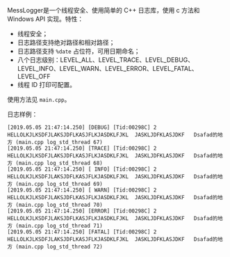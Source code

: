

MessLogger是一个线程安全、使用简单的 C++ 日志库，使用 c 方法和 Windows API 实现。特性：

- 线程安全；
- 日志路径支持绝对路径和相对路径；
- 日志路径支持 `%date`  占位符，可用日期命名；
- 八个日志级别：LEVEL_ALL、LEVEL_TRACE、LEVEL_DEBUG、LEVEL_INFO、LEVEL_WARN、LEVEL_ERROR、LEVEL_FATAL、LEVEL_OFF 
- 线程 ID 打印可配置。



使用方法见 `main.cpp`。



日志样例：

```
[2019.05.05 21:47:14.250] [DEBUG] [Tid:00298C] 2 HELLOLKJLKSDFJLAKSJDFLKASJFLKJASDKLFJKL  JASKLJDFKLASJDKF   Dsafad的地方 (main.cpp log_std_thread 67)
[2019.05.05 21:47:14.250] [TRACE] [Tid:00298C] 2 HELLOLKJLKSDFJLAKSJDFLKASJFLKJASDKLFJKL  JASKLJDFKLASJDKF   Dsafad的地方 (main.cpp log_std_thread 68)
[2019.05.05 21:47:14.250] [ INFO] [Tid:00298C] 2 HELLOLKJLKSDFJLAKSJDFLKASJFLKJASDKLFJKL  JASKLJDFKLASJDKF   Dsafad的地方 (main.cpp log_std_thread 69)
[2019.05.05 21:47:14.250] [ WARN] [Tid:00298C] 2 HELLOLKJLKSDFJLAKSJDFLKASJFLKJASDKLFJKL  JASKLJDFKLASJDKF   Dsafad的地方 (main.cpp log_std_thread 70)
[2019.05.05 21:47:14.250] [ERROR] [Tid:00298C] 2 HELLOLKJLKSDFJLAKSJDFLKASJFLKJASDKLFJKL  JASKLJDFKLASJDKF   Dsafad的地方 (main.cpp log_std_thread 71)
[2019.05.05 21:47:14.250] [FATAL] [Tid:00298C] 2 HELLOLKJLKSDFJLAKSJDFLKASJFLKJASDKLFJKL  JASKLJDFKLASJDKF   Dsafad的地方 (main.cpp log_std_thread 72)
```

